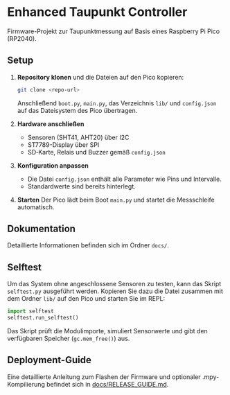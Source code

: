 # Enhanced Taupunkt Controller

Firmware-Projekt zur Taupunktmessung auf Basis eines Raspberry Pi Pico (RP2040).

## Setup

1. **Repository klonen** und die Dateien auf den Pico kopieren:
   ```bash
   git clone <repo-url>
   ```
   Anschließend `boot.py`, `main.py`, das Verzeichnis `lib/` und `config.json` auf das Dateisystem des Pico übertragen.

2. **Hardware anschließen**
   - Sensoren (SHT41, AHT20) über I2C
   - ST7789-Display über SPI
   - SD‑Karte, Relais und Buzzer gemäß `config.json`

3. **Konfiguration anpassen**
   - Die Datei `config.json` enthält alle Parameter wie Pins und Intervalle.
   - Standardwerte sind bereits hinterlegt.

4. **Starten**
   Der Pico lädt beim Boot `main.py` und startet die Messschleife automatisch.

## Dokumentation

Detaillierte Informationen befinden sich im Ordner `docs/`.

## Selftest

Um das System ohne angeschlossene Sensoren zu testen, kann das Skript `selftest.py` ausgeführt werden. Kopieren Sie dazu die Datei zusammen mit dem Ordner `lib/` auf den Pico und starten Sie im REPL:

```python
import selftest
selftest.run_selftest()
```

Das Skript prüft die Modulimporte, simuliert Sensorwerte und gibt den verfügbaren Speicher (``gc.mem_free()``) aus.

## Deployment-Guide

Eine detaillierte Anleitung zum Flashen der Firmware und optionaler .mpy-Kompilierung befindet sich in [docs/RELEASE_GUIDE.md](docs/RELEASE_GUIDE.md).
